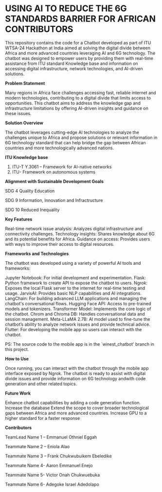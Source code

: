USING AI TO REDUCE THE 6G STANDARDS BARRIER FOR AFRICAN CONTRIBUTORS
===
This repository contains the code for a Chatbot developed as part of ITU WTSA-24 Hackathon at India aimed at solving the digital divide between Africa and more advanced countries leveraging AI and 6G technology. The chatbot was designed to empower users by providing them with real-time assistance from ITU standard Knowledge base and information on accessing digital infrastructure, network technologies, and AI-driven solutions.

**Problem Statement**

Many regions in Africa face challenges accessing fast, reliable internet and modern technologies, contributing to a digital divide that limits access to opportunities. This chatbot aims to address the knowledge gap and infrastructure limitations by offering AI-driven insights and guidance on these issues.

**Solution Overview**

The chatbot leverages cutting-edge AI technologies to analyze the challenges unique to Africa and propose solutions or relevant information in 6G technology standard that can help bridge the gap between African countries and more technologically advanced nations.

**ITU Knowledge base**

1.	ITU-T Y.3061 – Framework for AI-native networks
2. ITU- Framework on autonomous systems
   
**Alignment with Sustainable Development Goals**

SDG 4 Quality Education

SDG 9 Information, Innovation and Infractructure

SDG 10 Reduced Inequality

**Key Features**

Real-time network issue analysis: Analyzes digital infrastructure and connectivity challenges.
Technology insights: Shares knowledge about 6G and its potential benefits for Africa.
Guidance on access: Provides users with ways to improve their access to digital resources.

**Frameworks and Technologies**

The chatbot was developed using a variety of powerful AI tools and frameworks:

Jupyter Notebook: For initial development and experimentation.
Flask: Python framework to create API to expose the chatbot to users.
Ngrok: Exposes the local Flask server to the internet for real-time testing and usage.
JarvisAI: Provides basic NLP capabilities and AI integrations.
LangChain: For building advanced LLM applications and managing the chatbot's conversational flows.
Hugging Face API: Access to pre-trained models and tokenizers.
Transformer Model: Implements the core logic of the chatbot.
Chrom and Chroma DB: Handles conversational data and session management.
Meta-LLaMA 2.7B: AI model used to fine-tune the chatbot’s ability to analyze network issues and provide technical advice.
Flutter: For developing the mobile app so users can interact with the chatbot.

PS: The source code to the mobile app is in the `winest_chatbot' branch in this project.

**How to Use**

Once running, you can interact with the chatbot through the mobile app interface exposed by Ngrok. The chatbot is ready to assist with digital divide issues and provide information on 6G technology andwith code generation and other related topics.

**Future Work**

Enhance chatbot capabilities by adding a code generation function.
Increase the database
Extend the scope to cover broader technological gaps between Africa and more advanced countries.
Increase GPU to a higher standard for a faster response

**Contributors**

TeamLead Name 1 – Emmanuel Othniel Eggah 

Teammate Name 2 – Eniola Alao

Teammate Name 3 – Frank Chukwubuikem Ebeledike

Teammate Name 4- Aaron Emmanuel Enejo

Teammate Name 5- Victor Onah Chukwuebuka

Teammate Name 6- Adegoke Israel Adedolapo
